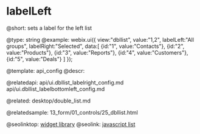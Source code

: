 labelLeft
=============

@short:
	sets a label for the left list

@type: string
@example:
webix.ui({ 
    view:"dbllist", 
    value:"1,2", 
    labelLeft:"All groups",
    labelRight:"Selected",
    data:[
        {id:"1", value:"Contacts"},
        {id:"2", value:"Products"},
        {id:"3", value:"Reports"},
        {id:"4", value:"Customers"},
        {id:"5", value:"Deals"}
    ]
});

@template:	api_config
@descr:

@relatedapi:
api/ui.dbllist_labelright_config.md
api/ui.dbllist_labelbottomleft_config.md

@related:
desktop/double_list.md

@relatedsample:
13_form/01_controls/25_dbllist.html

@seolinktop: [widget library](https://webix.com)
@seolink: [javascript list](https://webix.com/widget/list/)